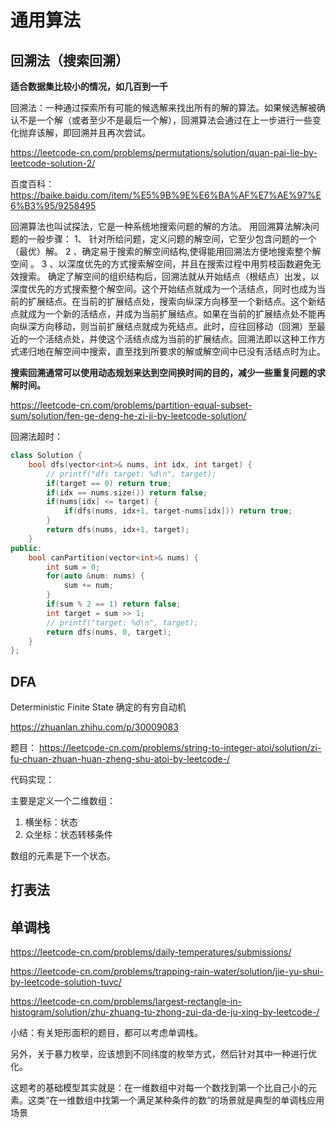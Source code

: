 # 通用算法

## 回溯法（搜索回溯）

**适合数据集比较小的情况，如几百到一千**

回溯法：一种通过探索所有可能的候选解来找出所有的解的算法。如果候选解被确认不是一个解（或者至少不是最后一个解），回溯算法会通过在上一步进行一些变化抛弃该解，即回溯并且再次尝试。

<https://leetcode-cn.com/problems/permutations/solution/quan-pai-lie-by-leetcode-solution-2/>

百度百科： <https://baike.baidu.com/item/%E5%9B%9E%E6%BA%AF%E7%AE%97%E6%B3%95/9258495>

回溯算法也叫试探法，它是一种系统地搜索问题的解的方法。
用回溯算法解决问题的一般步骤：
1、 针对所给问题，定义问题的解空间，它至少包含问题的一个（最优）解。
2 、确定易于搜索的解空间结构,使得能用回溯法方便地搜索整个解空间 。
3 、以深度优先的方式搜索解空间，并且在搜索过程中用剪枝函数避免无效搜索。
确定了解空间的组织结构后，回溯法就从开始结点（根结点）出发，以深度优先的方式搜索整个解空间。这个开始结点就成为一个活结点，同时也成为当前的扩展结点。在当前的扩展结点处，搜索向纵深方向移至一个新结点。这个新结点就成为一个新的活结点，并成为当前扩展结点。如果在当前的扩展结点处不能再向纵深方向移动，则当前扩展结点就成为死结点。此时，应往回移动（回溯）至最近的一个活结点处，并使这个活结点成为当前的扩展结点。回溯法即以这种工作方式递归地在解空间中搜索，直至找到所要求的解或解空间中已没有活结点时为止。

**搜索回溯通常可以使用动态规划来达到空间换时间的目的，减少一些重复问题的求解时间。**

<https://leetcode-cn.com/problems/partition-equal-subset-sum/solution/fen-ge-deng-he-zi-ji-by-leetcode-solution/>

回溯法超时：

```cpp
class Solution {
    bool dfs(vector<int>& nums, int idx, int target) {
        // printf("dfs target: %d\n", target);
        if(target == 0) return true;
        if(idx == nums.size()) return false;
        if(nums[idx] <= target) {
            if(dfs(nums, idx+1, target-nums[idx])) return true;
        }
        return dfs(nums, idx+1, target);
    }
public:
    bool canPartition(vector<int>& nums) {
        int sum = 0;
        for(auto &num: nums) {
            sum += num;
        }
        if(sum % 2 == 1) return false;
        int target = sum >> 1;
        // printf("target: %d\n", target);
        return dfs(nums, 0, target);
    }
};
```

## DFA

Deterministic Finite State 确定的有穷自动机

<https://zhuanlan.zhihu.com/p/30009083>

题目： <https://leetcode-cn.com/problems/string-to-integer-atoi/solution/zi-fu-chuan-zhuan-huan-zheng-shu-atoi-by-leetcode-/>

代码实现：

主要是定义一个二维数组：

1. 横坐标：状态
2. 众坐标：状态转移条件

数组的元素是下一个状态。

## 打表法

## 单调栈

<https://leetcode-cn.com/problems/daily-temperatures/submissions/>

<https://leetcode-cn.com/problems/trapping-rain-water/solution/jie-yu-shui-by-leetcode-solution-tuvc/>

<https://leetcode-cn.com/problems/largest-rectangle-in-histogram/solution/zhu-zhuang-tu-zhong-zui-da-de-ju-xing-by-leetcode-/>

小结：有关矩形面积的题目，都可以考虑单调栈。

另外，关于暴力枚举，应该想到不同纬度的枚举方式，然后针对其中一种进行优化。

这题考的基础模型其实就是：在一维数组中对每一个数找到第一个比自己小的元素。这类“在一维数组中找第一个满足某种条件的数”的场景就是典型的单调栈应用场景
